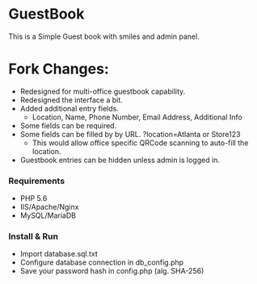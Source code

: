 # GuestBook
This is a Simple Guest book with smiles and admin panel.

# Fork Changes:
* Redesigned for multi-office guestbook capability.
* Redesigned the interface a bit.
* Added additional entry fields.
  * Location, Name, Phone Number, Email Address, Additional Info
* Some fields can be required.
* Some fields can be filled by by URL. ?location=Atlanta or Store123
  * This would allow office specific QRCode scanning to auto-fill the location.
* Guestbook entries can be hidden unless admin is logged in.
 
### Requirements

* PHP 5.6
* IIS/Apache/Nginx
* MySQL/MariaDB

### Install & Run

* Import database.sql.txt
* Configure database connection in db_config.php
* Save your password hash in config.php (alg. SHA-256)

